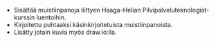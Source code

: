 - Sisältää muistiinpanoja liittyen Haaga-Helian Pilvipalveluteknologiat-kurssin luentoihin.
- Kirjoitettu puhtaaksi käsinkirjoitetuista muistiinpanoista.
- Lisätty jotain kuvia myös draw.io:lla.

